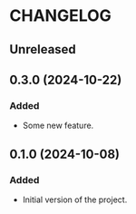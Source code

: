 # CHANGELOG

## Unreleased

## 0.3.0 (2024-10-22)

### Added

- Some new feature.

## 0.1.0 (2024-10-08)

### Added

- Initial version of the project.